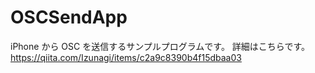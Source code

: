# OSCSendApp
iPhone から OSC を送信するサンプルプログラムです。
詳細はこちらです。
https://qiita.com/Izunagi/items/c2a9c8390b4f15dbaa03
